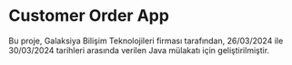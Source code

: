 <h1>Customer Order App</h1>
Bu proje, Galaksiya Bilişim Teknolojileri firması tarafından, 26/03/2024 ile 30/03/2024 tarihleri arasında verilen Java mülakatı için geliştirilmiştir.
